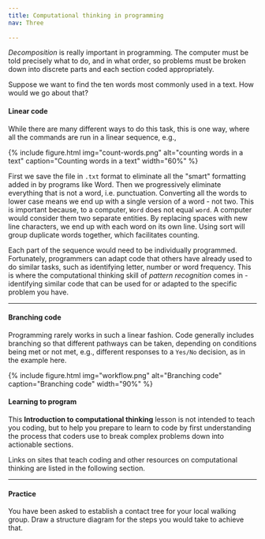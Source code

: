 ```yaml
---
title: Computational thinking in programming
nav: Three
 
---
```


*Decomposition* is really important in programming. The computer must be told precisely what to do, and in what order, so problems must be broken down into discrete parts and each section coded appropriately.

Suppose we want to find the ten words most commonly used in a text. How would we go about that?

#### Linear code

While there are many different ways to do this task, this is one way, where all the commands are run in a linear sequence, e.g.,

{% include figure.html img="count-words.png" alt="counting words in a text" caption="Counting words in a text" width="60%" %}

First we save the file in `.txt` format to eliminate all the "smart" formatting added in by programs like Word. Then we progressively eliminate everything that is not a word, i.e. punctuation. Converting all the words to lower case means we end up with a single version of a word - not two. This is important because, to a computer, `Word` does not equal `word`. A computer would consider them two separate entities. By replacing spaces with new line characters, we end up with each word on its own line. Using sort will group duplicate words together, which facilitates counting.

Each part of the sequence would need to be individually programmed. Fortunately, programmers can adapt code that others have already used to do similar tasks, such as identifying letter, number or word frequency. This is where the computational thinking skill of *pattern recognition* comes in - identifying similar code that can be used for or adapted to the specific problem you have. 

--------

#### Branching code

Programming rarely works in such a linear fashion. Code generally includes branching so that different pathways can be taken, depending on conditions being met or not met, e.g., different responses to a `Yes/No` decision, as in the example here.

{% include figure.html img="workflow.png" alt="Branching code" caption="Branching code" width="90%" %}

#### Learning to program

This **Introduction to computational thinking** lesson  is not intended to teach you coding, but to help you prepare to learn to code by first understanding the process that coders use to break complex problems down into actionable sections. 

Links on sites that teach coding and other resources on computational thinking are listed in the following section. 

---------

#### Practice

You have been asked to establish a contact tree for your local walking group. Draw a structure diagram for the steps you would take to achieve that. 


